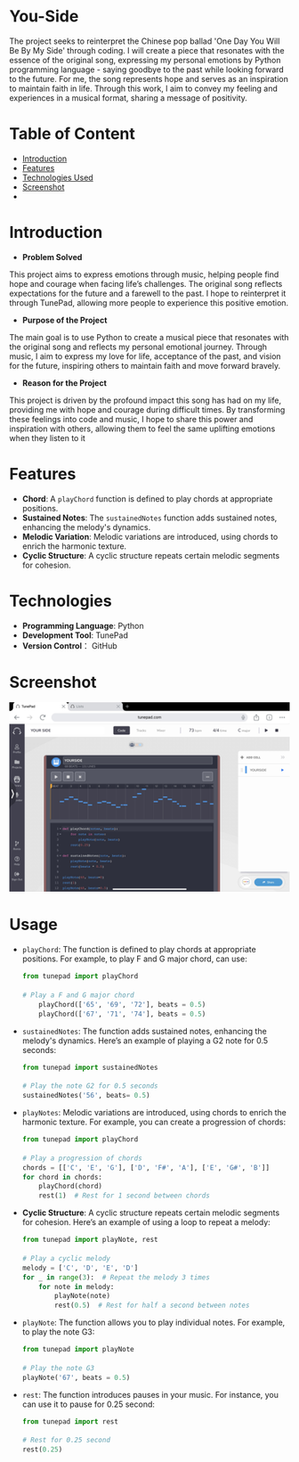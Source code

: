 # You-Side

The project seeks to reinterpret the Chinese pop ballad 'One Day You Will Be By My Side' through coding. I will create a piece that resonates with the essence of the original song, expressing my personal emotions by Python programming language - saying goodbye to the past while looking forward to the future. For me, the song represents hope and serves as an inspiration to maintain faith in life. Through this work, I aim to convey my feeling and experiences in a musical format, sharing a message of positivity.

# Table of Content
- [Introduction](#introduction)
- [Features](#features)
- [Technologies Used](#technologies)
- [Screenshot](#screenshot)
- 

# Introduction

- **Problem Solved**

This project aims to express emotions through music, helping people find hope and courage when facing life’s challenges. The original song reflects expectations for the future and a farewell to the past. I hope to reinterpret it through TunePad, allowing more people to experience this positive emotion.

- **Purpose of the Project**

The main goal is to use Python to create a musical piece that resonates with the original song and reflects my personal emotional journey. Through music, I aim to express my love for life, acceptance of the past, and vision for the future, inspiring others to maintain faith and move forward bravely.

- **Reason for the Project**

This project is driven by the profound impact this song has had on my life, providing me with hope and courage during difficult times. By transforming these feelings into code and music, I hope to share this power and inspiration with others, allowing them to feel the same uplifting emotions when they listen to it

# Features

- **Chord**: A `playChord` function is defined to play chords at appropriate positions.
- **Sustained Notes**: The `sustainedNotes` function adds sustained notes, enhancing the melody's dynamics.
- **Melodic Variation**: Melodic variations are introduced, using chords to enrich the harmonic texture.
- **Cyclic Structure**: A cyclic structure repeats certain melodic segments for cohesion.

# Technologies

- **Programming Language**: Python
- **Development Tool**: TunePad
- **Version Control**： GitHub

# Screenshot
![Screenshot Description](IMG_1640.jpeg)

# Usage

- `playChord`: The function is defined to play chords at appropriate positions. For example, to play F and G major chord, can use:

    ```python
    from tunepad import playChord

    # Play a F and G major chord
        playChord(['65', '69', '72'], beats = 0.5)
        playChord(['67', '71', '74'], beats = 0.5)
    ```

- `sustainedNotes`: The function adds sustained notes, enhancing the melody's dynamics. Here’s an example of playing a G2 note for 0.5 seconds:

    ```python
    from tunepad import sustainedNotes

    # Play the note G2 for 0.5 seconds
    sustainedNotes('56', beats= 0.5)
    ```

- `playNotes`: Melodic variations are introduced, using chords to enrich the harmonic texture. For example, you can create a progression of chords:

    ```python
    from tunepad import playChord

    # Play a progression of chords
    chords = [['C', 'E', 'G'], ['D', 'F#', 'A'], ['E', 'G#', 'B']]
    for chord in chords:
        playChord(chord)
        rest(1)  # Rest for 1 second between chords
    ```

- **Cyclic Structure**: A cyclic structure repeats certain melodic segments for cohesion. Here’s an example of using a loop to repeat a melody:

    ```python
    from tunepad import playNote, rest

    # Play a cyclic melody
    melody = ['C', 'D', 'E', 'D']
    for _ in range(3):  # Repeat the melody 3 times
        for note in melody:
            playNote(note)
            rest(0.5)  # Rest for half a second between notes
    ```

- `playNote`: The function allows you to play individual notes. For example, to play the note G3:

    ```python
    from tunepad import playNote

    # Play the note G3
    playNote('67', beats = 0.5)
    ```

- `rest`: The function introduces pauses in your music. For instance, you can use it to pause for 0.25 second:

    ```python
    from tunepad import rest

    # Rest for 0.25 second
    rest(0.25)
    ```
    
